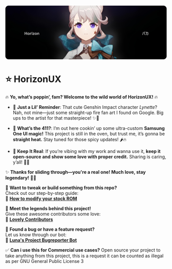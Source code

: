 ![HorizonUX Banner](https://github.com/forsaken-heart24/i_dont_want_to_be_an_weirdo/blob/main/banner_images/HorizonUX.png?raw=true)

# ⭐ HorizonUX

🔥 **Yo, what’s poppin’, fam? Welcome to the wild world of HorizonUX!** 🔥  

- 🎨 **Just a Lil’ Reminder**: That cute Genshin Impact character *Lynette*? Nah, not mine—just some straight-up fire fan art I found on Google. Big ups to the artist for that masterpiece! ✨🙌  

- 🚀 **What’s the 411?**: I’m out here cookin’ up some ultra-custom **Samsung One UI magic!** This project is still in the oven, but trust me, it’s gonna be **straight heat.** Stay tuned for those spicy updates! 🌶️🔥  

- 💯 **Keep It Real**: If you’re vibing with my work and wanna use it, **keep it open-source and show some love with proper credit.** Sharing is caring, y’all! 🤝✨  

✨ **Thanks for sliding through—you're a real one! Much love, stay legendary!** 💖🙌  

🚀 **Want to tweak or build something from this repo?**  
Check out our step-by-step guide:  
🔗 [**How to modify your stock ROM**](https://github.com/forsaken-heart24/HorizonXOneUI-HorizonUX/blob/main/HOWTOGUIDE.md)  

💖 **Meet the legends behind this project!**  
Give these awesome contributors some love:  
🔗 [**Lovely Contributors**](https://github.com/forsaken-heart24/HorizonXOneUI-HorizonUX/blob/main/CONTRIBUTORS.md)  

🐞 **Found a bug or have a feature request?**  
Let us know through our bot:  
📢 [**Luna's Project Bugreporter Bot**](https://t.me/luna_project_bugreporter_bot)

✅ **Can i use this for Commercial use cases?**
Open source your project to take anything from this project, this is a request it can be 
counted as illegal as per GNU General Public License 3